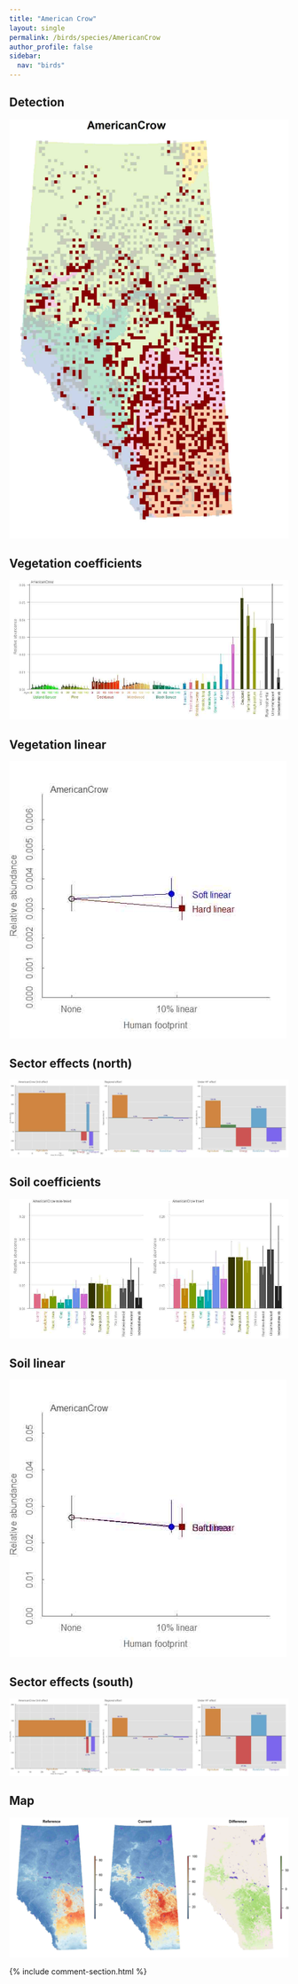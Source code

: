 ```yaml
---
title: "American Crow"
layout: single
permalink: /birds/species/AmericanCrow
author_profile: false
sidebar:
  nav: "birds"
---
```


<h2>Detection</h2>

![](/assets/images/birds/AmericanCrow/det.jpg)

<h2>Vegetation coefficients</h2>

![](/assets/images/birds/AmericanCrow/veghf.jpg)

<h2>Vegetation linear</h2>

![](/assets/images/birds/AmericanCrow/lin-north.jpg)

<h2>Sector effects (north)</h2>

![](/assets/images/birds/AmericanCrow/sector-north.jpg)

<h2>Soil coefficients</h2>

![](/assets/images/birds/AmericanCrow/soilhf.jpg)

<h2>Soil linear</h2>

![](/assets/images/birds/AmericanCrow/lin-south.jpg)

<h2>Sector effects (south)</h2>

![](/assets/images/birds/AmericanCrow/sector-south.jpg)

<h2>Map</h2>

![](/assets/images/birds/AmericanCrow/map.jpg)

{% include comment-section.html %}
